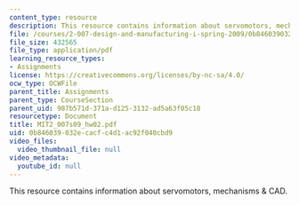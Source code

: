 ```yaml
---
content_type: resource
description: This resource contains information about servomotors, mechanisms & CAD.
file: /courses/2-007-design-and-manufacturing-i-spring-2009/0b846039032ecacfc4d1ac92f040cbd9_MIT2_007s09_hw02.pdf
file_size: 432565
file_type: application/pdf
learning_resource_types:
- Assignments
license: https://creativecommons.org/licenses/by-nc-sa/4.0/
ocw_type: OCWFile
parent_title: Assignments
parent_type: CourseSection
parent_uid: 987b571d-371a-d125-3132-ad5a63f05c18
resourcetype: Document
title: MIT2_007s09_hw02.pdf
uid: 0b846039-032e-cacf-c4d1-ac92f040cbd9
video_files:
  video_thumbnail_file: null
video_metadata:
  youtube_id: null
---
```

This resource contains information about servomotors, mechanisms & CAD.
